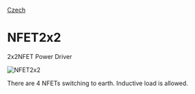 
[Czech](./README.cs.md)
<!--- module --->
# NFET2x2
<!--- Emodule --->

<!--- subtitle --->2x2NFET Power Driver <!--- Esubtitle --->

![NFET2x2](/doc/img/NFET2x2_QRcode.png)

<!--- description --->There are 4 NFETs switching to earth. Inductive load is allowed.<!--- Edescription --->
            